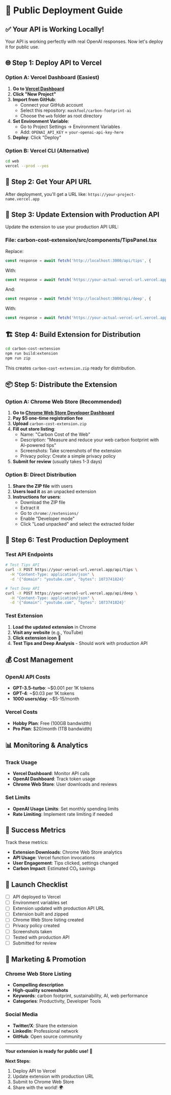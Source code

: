 # 🚀 Public Deployment Guide

## ✅ **Your API is Working Locally!**

Your API is working perfectly with real OpenAI responses. Now let's deploy it for public use.

## 🌐 **Step 1: Deploy API to Vercel**

### **Option A: Vercel Dashboard (Easiest)**

1. **Go to [Vercel Dashboard](https://vercel.com/dashboard)**
2. **Click "New Project"**
3. **Import from GitHub**:
   - Connect your GitHub account
   - Select this repository: `maskfool/carbon-footprint-ai`
   - Choose the `web` folder as root directory
4. **Set Environment Variable**:
   - Go to Project Settings → Environment Variables
   - Add: `OPENAI_API_KEY` = `your-openai-api-key-here`
5. **Deploy**: Click "Deploy"

### **Option B: Vercel CLI (Alternative)**

```bash
cd web
vercel --prod --yes
```

## 🔗 **Step 2: Get Your API URL**

After deployment, you'll get a URL like:
`https://your-project-name.vercel.app`

## 🔧 **Step 3: Update Extension with Production API**

Update the extension to use your production API URL:

### **File: carbon-cost-extension/src/components/TipsPanel.tsx**

Replace:
```typescript
const response = await fetch('http://localhost:3000/api/tips', {
```

With:
```typescript
const response = await fetch('https://your-actual-vercel-url.vercel.app/api/tips', {
```

And:
```typescript
const response = await fetch('http://localhost:3000/api/deep', {
```

With:
```typescript
const response = await fetch('https://your-actual-vercel-url.vercel.app/api/deep', {
```

## 🏗️ **Step 4: Build Extension for Distribution**

```bash
cd carbon-cost-extension
npm run build:extension
npm run zip
```

This creates `carbon-cost-extension.zip` ready for distribution.

## 📦 **Step 5: Distribute the Extension**

### **Option A: Chrome Web Store (Recommended)**

1. **Go to [Chrome Web Store Developer Dashboard](https://chrome.google.com/webstore/devconsole/)**
2. **Pay $5 one-time registration fee**
3. **Upload** `carbon-cost-extension.zip`
4. **Fill out store listing**:
   - Name: "Carbon Cost of the Web"
   - Description: "Measure and reduce your web carbon footprint with AI-powered tips"
   - Screenshots: Take screenshots of the extension
   - Privacy policy: Create a simple privacy policy
5. **Submit for review** (usually takes 1-3 days)

### **Option B: Direct Distribution**

1. **Share the ZIP file** with users
2. **Users load it** as an unpacked extension
3. **Instructions for users**:
   - Download the ZIP file
   - Extract it
   - Go to `chrome://extensions/`
   - Enable "Developer mode"
   - Click "Load unpacked" and select the extracted folder

## 🧪 **Step 6: Test Production Deployment**

### **Test API Endpoints**

```bash
# Test Tips API
curl -X POST https://your-vercel-url.vercel.app/api/tips \
  -H "Content-Type: application/json" \
  -d '{"domain": "youtube.com", "bytes": 1073741824}'

# Test Deep API
curl -X POST https://your-vercel-url.vercel.app/api/deep \
  -H "Content-Type: application/json" \
  -d '{"domain": "youtube.com", "bytes": 1073741824}'
```

### **Test Extension**

1. **Load the updated extension** in Chrome
2. **Visit any website** (e.g., YouTube)
3. **Click extension icon** 🌱
4. **Test Tips and Deep Analysis** - Should work with production API

## 💰 **Cost Management**

### **OpenAI API Costs**
- **GPT-3.5-turbo**: ~$0.001 per 1K tokens
- **GPT-4**: ~$0.03 per 1K tokens
- **1000 users/day**: ~$5-15/month

### **Vercel Costs**
- **Hobby Plan**: Free (100GB bandwidth)
- **Pro Plan**: $20/month (1TB bandwidth)

## 📊 **Monitoring & Analytics**

### **Track Usage**
- **Vercel Dashboard**: Monitor API calls
- **OpenAI Dashboard**: Track token usage
- **Chrome Web Store**: User downloads and reviews

### **Set Limits**
- **OpenAI Usage Limits**: Set monthly spending limits
- **Rate Limiting**: Implement rate limiting if needed

## 🎯 **Success Metrics**

Track these metrics:
- **Extension Downloads**: Chrome Web Store analytics
- **API Usage**: Vercel function invocations
- **User Engagement**: Tips clicked, settings changed
- **Carbon Impact**: Estimated CO₂ savings

## 🚀 **Launch Checklist**

- [ ] API deployed to Vercel
- [ ] Environment variables set
- [ ] Extension updated with production API URL
- [ ] Extension built and zipped
- [ ] Chrome Web Store listing created
- [ ] Privacy policy created
- [ ] Screenshots taken
- [ ] Tested with production API
- [ ] Submitted for review

## 📱 **Marketing & Promotion**

### **Chrome Web Store Listing**
- **Compelling description**
- **High-quality screenshots**
- **Keywords**: carbon footprint, sustainability, AI, web performance
- **Categories**: Productivity, Developer Tools

### **Social Media**
- **Twitter/X**: Share the extension
- **LinkedIn**: Professional network
- **GitHub**: Open source community

---

**Your extension is ready for public use! 🎉**

**Next Steps:**
1. Deploy API to Vercel
2. Update extension with production URL
3. Submit to Chrome Web Store
4. Share with the world! 🌍